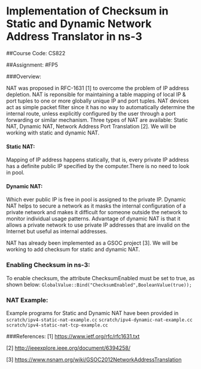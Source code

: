# Implementation of Checksum in Static and Dynamic Network Address Translator in ns-3

##Course Code: CS822

##Assignment: #FP5

###Overview:

NAT was proposed in RFC-1631 [1] to overcome the problem of IP address depletion. NAT is reponsible for maintaining a table mapping of local IP & port tuples to one or more globally unique IP and port tuples. NAT devices act as simple packet filter since it has no way to automatically determine the internal route, unless explicitly configured by the user through a port forwarding or similar mechanism. Three types of NAT are available: Static NAT, Dynamic NAT, Network Address Port Translation [2]. We will be working with static and dynamic NAT.

#### Static NAT: 
Mapping of IP address happens statically, that is, every private IP address has a definite public IP specified by the computer.There is no need to look in pool.

#### Dynamic NAT: 
Which ever public IP is free in pool is assigned to the private IP. Dynamic NAT helps to secure a network as it masks the internal configuration of a private network and makes it difficult for someone outside the network to monitor individual usage patterns. Advantage of dynamic NAT is that it allows a private network to use private IP addresses that are invalid on the Internet but useful as internal addresses.

NAT has already been implemented as a GSOC project [3].
We will be working to add checksum for static and dynamic NAT.

### Enabling Checksum in ns-3:
To enable checksum, the attribute ChecksumEnabled must be set to true, as shown below:
`GlobalValue::Bind("ChecksumEnabled",BooleanValue(true));`

### NAT Example:
Example programs for Static and Dynamic NAT have been provided in
`scratch/ipv4-static-nat-example.cc`
`scratch/ipv4-dynamic-nat-example.cc`
`scratch/ipv4-static-nat-tcp-example.cc`

###References:
[1] https://www.ietf.org/rfc/rfc1631.txt

[2] http://ieeexplore.ieee.org/document/6394258/

[3] https://www.nsnam.org/wiki/GSOC2012NetworkAddressTranslation
